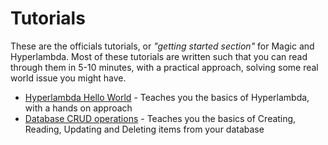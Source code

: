 # Tutorials

These are the officials tutorials, or _"getting started section"_ for Magic
and Hyperlambda. Most of these tutorials are written such that you can read
through them in 5-10 minutes, with a practical approach, solving some real
world issue you might have.

* [Hyperlambda Hello World](/tutorials/hyperlambda-hello-world) - Teaches you the basics of Hyperlambda, with a hands on approach
* [Database CRUD operations](/tutorials/database) - Teaches you the basics of Creating, Reading, Updating and Deleting items from your database

